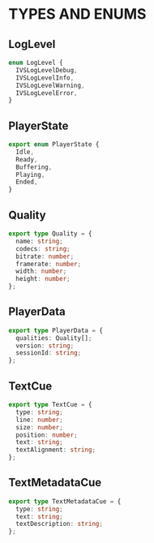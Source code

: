 # TYPES AND ENUMS

## LogLevel

```ts
enum LogLevel {
  IVSLogLevelDebug,
  IVSLogLevelInfo,
  IVSLogLevelWarning,
  IVSLogLevelError,
}
```

## PlayerState

```ts
export enum PlayerState {
  Idle,
  Ready,
  Buffering,
  Playing,
  Ended,
}
```

## Quality

```ts
export type Quality = {
  name: string;
  codecs: string;
  bitrate: number;
  framerate: number;
  width: number;
  height: number;
};
```

## PlayerData

```ts
export type PlayerData = {
  qualities: Quality[];
  version: string;
  sessionId: string;
};
```

## TextCue

```ts
export type TextCue = {
  type: string;
  line: number;
  size: number;
  position: number;
  text: string;
  textAlignment: string;
};
```

## TextMetadataCue

```ts
export type TextMetadataCue = {
  type: string;
  text: string;
  textDescription: string;
};
```
